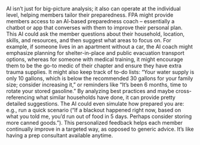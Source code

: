 AI isn’t just for big-picture analysis; it also can operate at the individual level, helping members tailor their preparedness. FPA might provide members access to an AI-based preparedness coach – essentially a chatbot or app that converses with them to improve their personal plan. This AI could ask the member questions about their household, location, skills, and resources, and then suggest what areas to focus on. For example, if someone lives in an apartment without a car, the AI coach might emphasize planning for shelter-in-place and public evacuation transport options, whereas for someone with medical training, it might encourage them to be the go-to medic of their chapter and ensure they have extra trauma supplies. It might also keep track of to-do lists: “Your water supply is only 10 gallons, which is below the recommended 30 gallons for your family size; consider increasing it,” or reminders like “It’s been 6 months, time to rotate your stored gasoline.” By analyzing best practices and maybe cross-referencing what similar households have done, it can provide pretty detailed suggestions. The AI could even simulate how prepared you are: e.g., run a quick scenario (“If a blackout happened right now, based on what you told me, you’d run out of food in 5 days. Perhaps consider storing more canned goods.”). This personalized feedback helps each member continually improve in a targeted way, as opposed to generic advice. It’s like having a prep consultant available anytime.